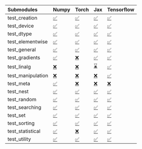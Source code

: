 | Submodules        | Numpy                                                                                                                           | Torch                                                                                                                           | Jax                                                                                                                             | Tensorflow                                                                                                                      |
|:------------------|:--------------------------------------------------------------------------------------------------------------------------------|:--------------------------------------------------------------------------------------------------------------------------------|:--------------------------------------------------------------------------------------------------------------------------------|:--------------------------------------------------------------------------------------------------------------------------------|
| test_creation     | <a href="https://github.com/unifyai/ivy/runs/7824243515?check_suite_focus=true" rel="noopener noreferrer" target="_blank">✅</a> | <a href="https://github.com/unifyai/ivy/runs/7824244025?check_suite_focus=true" rel="noopener noreferrer" target="_blank">✅</a> | <a href="https://github.com/unifyai/ivy/runs/7824244546?check_suite_focus=true" rel="noopener noreferrer" target="_blank">✅</a> | <a href="https://github.com/unifyai/ivy/runs/7824244955?check_suite_focus=true" rel="noopener noreferrer" target="_blank">✅</a> |
| test_device       | <a href="https://github.com/unifyai/ivy/runs/7824243541?check_suite_focus=true" rel="noopener noreferrer" target="_blank">✅</a> | <a href="https://github.com/unifyai/ivy/runs/7824244036?check_suite_focus=true" rel="noopener noreferrer" target="_blank">✅</a> | <a href="https://github.com/unifyai/ivy/runs/7824244558?check_suite_focus=true" rel="noopener noreferrer" target="_blank">✅</a> | <a href="https://github.com/unifyai/ivy/runs/7824244971?check_suite_focus=true" rel="noopener noreferrer" target="_blank">✅</a> |
| test_dtype        | <a href="https://github.com/unifyai/ivy/runs/7824243591?check_suite_focus=true" rel="noopener noreferrer" target="_blank">✅</a> | <a href="https://github.com/unifyai/ivy/runs/7824244058?check_suite_focus=true" rel="noopener noreferrer" target="_blank">✅</a> | <a href="https://github.com/unifyai/ivy/runs/7824244576?check_suite_focus=true" rel="noopener noreferrer" target="_blank">✅</a> | <a href="https://github.com/unifyai/ivy/runs/7824244982?check_suite_focus=true" rel="noopener noreferrer" target="_blank">✅</a> |
| test_elementwise  | <a href="https://github.com/unifyai/ivy/runs/7824243622?check_suite_focus=true" rel="noopener noreferrer" target="_blank">✅</a> | <a href="https://github.com/unifyai/ivy/runs/7824244094?check_suite_focus=true" rel="noopener noreferrer" target="_blank">✅</a> | <a href="https://github.com/unifyai/ivy/runs/7824244591?check_suite_focus=true" rel="noopener noreferrer" target="_blank">✅</a> | <a href="https://github.com/unifyai/ivy/runs/7824244998?check_suite_focus=true" rel="noopener noreferrer" target="_blank">✅</a> |
| test_general      | <a href="https://github.com/unifyai/ivy/runs/7824243668?check_suite_focus=true" rel="noopener noreferrer" target="_blank">✅</a> | <a href="https://github.com/unifyai/ivy/runs/7824244135?check_suite_focus=true" rel="noopener noreferrer" target="_blank">✅</a> | <a href="https://github.com/unifyai/ivy/runs/7824244610?check_suite_focus=true" rel="noopener noreferrer" target="_blank">✅</a> | <a href="https://github.com/unifyai/ivy/runs/7824245012?check_suite_focus=true" rel="noopener noreferrer" target="_blank">✅</a> |
| test_gradients    | <a href="https://github.com/unifyai/ivy/runs/7824243717?check_suite_focus=true" rel="noopener noreferrer" target="_blank">✅</a> | <a href="https://github.com/unifyai/ivy/runs/7824244183?check_suite_focus=true" rel="noopener noreferrer" target="_blank">❌</a> | <a href="https://github.com/unifyai/ivy/runs/7824244629?check_suite_focus=true" rel="noopener noreferrer" target="_blank">✅</a> | <a href="https://github.com/unifyai/ivy/runs/7824245029?check_suite_focus=true" rel="noopener noreferrer" target="_blank">✅</a> |
| test_linalg       | <a href="https://github.com/unifyai/ivy/runs/7824243764?check_suite_focus=true" rel="noopener noreferrer" target="_blank">❌</a> | <a href="https://github.com/unifyai/ivy/runs/7824244230?check_suite_focus=true" rel="noopener noreferrer" target="_blank">❌</a> | <a href="https://github.com/unifyai/ivy/runs/7824244662?check_suite_focus=true" rel="noopener noreferrer" target="_blank">⌛</a> | <a href="https://github.com/unifyai/ivy/runs/7824245053?check_suite_focus=true" rel="noopener noreferrer" target="_blank">✅</a> |
| test_manipulation | <a href="https://github.com/unifyai/ivy/runs/7824243808?check_suite_focus=true" rel="noopener noreferrer" target="_blank">❌</a> | <a href="https://github.com/unifyai/ivy/runs/7824244258?check_suite_focus=true" rel="noopener noreferrer" target="_blank">❌</a> | <a href="https://github.com/unifyai/ivy/runs/7824244689?check_suite_focus=true" rel="noopener noreferrer" target="_blank">❌</a> | <a href="https://github.com/unifyai/ivy/runs/7824245081?check_suite_focus=true" rel="noopener noreferrer" target="_blank">✅</a> |
| test_meta         | <a href="https://github.com/unifyai/ivy/runs/7824243844?check_suite_focus=true" rel="noopener noreferrer" target="_blank">✅</a> | <a href="https://github.com/unifyai/ivy/runs/7824244291?check_suite_focus=true" rel="noopener noreferrer" target="_blank">❌</a> | <a href="https://github.com/unifyai/ivy/runs/7824244730?check_suite_focus=true" rel="noopener noreferrer" target="_blank">❌</a> | <a href="https://github.com/unifyai/ivy/runs/7824245110?check_suite_focus=true" rel="noopener noreferrer" target="_blank">❌</a> |
| test_nest         | <a href="https://github.com/unifyai/ivy/runs/7824243871?check_suite_focus=true" rel="noopener noreferrer" target="_blank">✅</a> | <a href="https://github.com/unifyai/ivy/runs/7824244319?check_suite_focus=true" rel="noopener noreferrer" target="_blank">✅</a> | <a href="https://github.com/unifyai/ivy/runs/7824244765?check_suite_focus=true" rel="noopener noreferrer" target="_blank">✅</a> | <a href="https://github.com/unifyai/ivy/runs/7824245145?check_suite_focus=true" rel="noopener noreferrer" target="_blank">✅</a> |
| test_random       | <a href="https://github.com/unifyai/ivy/runs/7824243896?check_suite_focus=true" rel="noopener noreferrer" target="_blank">✅</a> | <a href="https://github.com/unifyai/ivy/runs/7824244377?check_suite_focus=true" rel="noopener noreferrer" target="_blank">✅</a> | <a href="https://github.com/unifyai/ivy/runs/7824244815?check_suite_focus=true" rel="noopener noreferrer" target="_blank">✅</a> | <a href="https://github.com/unifyai/ivy/runs/7824245172?check_suite_focus=true" rel="noopener noreferrer" target="_blank">✅</a> |
| test_searching    | <a href="https://github.com/unifyai/ivy/runs/7824243926?check_suite_focus=true" rel="noopener noreferrer" target="_blank">✅</a> | <a href="https://github.com/unifyai/ivy/runs/7824244406?check_suite_focus=true" rel="noopener noreferrer" target="_blank">✅</a> | <a href="https://github.com/unifyai/ivy/runs/7824244854?check_suite_focus=true" rel="noopener noreferrer" target="_blank">✅</a> | <a href="https://github.com/unifyai/ivy/runs/7824245202?check_suite_focus=true" rel="noopener noreferrer" target="_blank">✅</a> |
| test_set          | <a href="https://github.com/unifyai/ivy/runs/7824243949?check_suite_focus=true" rel="noopener noreferrer" target="_blank">✅</a> | <a href="https://github.com/unifyai/ivy/runs/7824244438?check_suite_focus=true" rel="noopener noreferrer" target="_blank">✅</a> | <a href="https://github.com/unifyai/ivy/runs/7824244878?check_suite_focus=true" rel="noopener noreferrer" target="_blank">✅</a> | <a href="https://github.com/unifyai/ivy/runs/7824245220?check_suite_focus=true" rel="noopener noreferrer" target="_blank">✅</a> |
| test_sorting      | <a href="https://github.com/unifyai/ivy/runs/7824243965?check_suite_focus=true" rel="noopener noreferrer" target="_blank">✅</a> | <a href="https://github.com/unifyai/ivy/runs/7824244468?check_suite_focus=true" rel="noopener noreferrer" target="_blank">✅</a> | <a href="https://github.com/unifyai/ivy/runs/7824244908?check_suite_focus=true" rel="noopener noreferrer" target="_blank">✅</a> | <a href="https://github.com/unifyai/ivy/runs/7824245254?check_suite_focus=true" rel="noopener noreferrer" target="_blank">✅</a> |
| test_statistical  | <a href="https://github.com/unifyai/ivy/runs/7824243991?check_suite_focus=true" rel="noopener noreferrer" target="_blank">✅</a> | <a href="https://github.com/unifyai/ivy/runs/7824244492?check_suite_focus=true" rel="noopener noreferrer" target="_blank">❌</a> | <a href="https://github.com/unifyai/ivy/runs/7824244927?check_suite_focus=true" rel="noopener noreferrer" target="_blank">✅</a> | <a href="https://github.com/unifyai/ivy/runs/7824245288?check_suite_focus=true" rel="noopener noreferrer" target="_blank">✅</a> |
| test_utility      | <a href="https://github.com/unifyai/ivy/runs/7824244008?check_suite_focus=true" rel="noopener noreferrer" target="_blank">✅</a> | <a href="https://github.com/unifyai/ivy/runs/7824244522?check_suite_focus=true" rel="noopener noreferrer" target="_blank">✅</a> | <a href="https://github.com/unifyai/ivy/runs/7824244945?check_suite_focus=true" rel="noopener noreferrer" target="_blank">✅</a> | <a href="https://github.com/unifyai/ivy/runs/7824245322?check_suite_focus=true" rel="noopener noreferrer" target="_blank">✅</a> |
